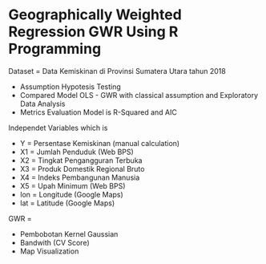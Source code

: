 # Geographically Weighted Regression GWR Using R Programming
Dataset =  Data Kemiskinan di Provinsi Sumatera Utara tahun 2018

* Assumption Hypotesis Testing
* Compared Model OLS - GWR with classical assumption and Exploratory Data Analysis
* Metrics Evaluation Model is R-Squared and AIC

Independet Variables which is
* Y = Persentase Kemiskinan (manual calculation)
* X1 = Jumlah Penduduk (Web BPS)
* X2 = Tingkat Pengangguran Terbuka
* X3 = Produk Domestik Regional Bruto
* X4 = Indeks Pembangunan Manusia
* X5 = Upah Minimum (Web BPS)
* lon = Longitude (Google Maps)
* lat = Latitude (Google Maps)

GWR = 
* Pembobotan Kernel Gaussian
* Bandwith (CV Score)
* Map Visualization
